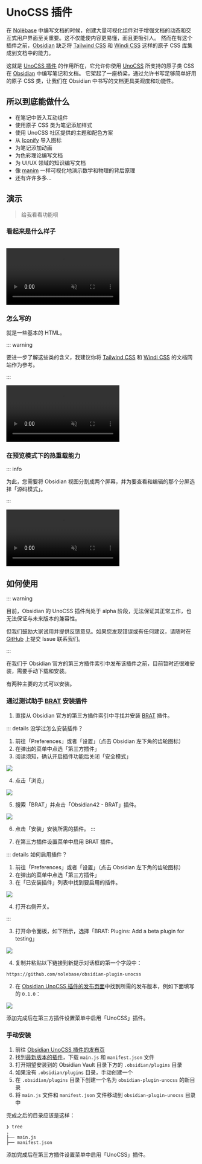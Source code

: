 # UnoCSS 插件 <Badge type="warning" text="Beta 测试" />

在 [Nólëbase](https://github.com/nolebase/nolebase) 中编写文档的时候，创建大量可视化组件对于增强文档的动态和交互式用户界面至关重要。这不仅能使内容更易懂，而且更吸引人。
然而在有这个插件之前，[Obsidian](https://obsidian.md) 缺乏将 [Tailwind CSS](https://tailwindcss.com/docs/display) 和 [Windi CSS](https://windicss.org/) 这样的原子 CSS 库集成到文档中的能力。

这就是 [UnoCSS 插件](https://github.com/nolebase/obsidian-plugin-unocss) 的作用所在，它允许你使用 [UnoCSS](https://unocss.dev/) 所支持的原子类 CSS 在 [Obsidian](https://obsidian.md/) 中编写笔记和文档。
它架起了一座桥梁，通过允许书写足够简单好用的原子 CSS 类，让我们在 Obsidian 中书写的文档更具美观度和功能性。

## 所以到底能做什么

- 在笔记中嵌入互动组件
- 使用原子 CSS 类为笔记添加样式
- 使用 UnoCSS 社区提供的主题和配色方案
- 从 [Iconify](https://icones.js.org/) 导入图标
- 为笔记添加动画
- 为色彩理论编写文档
- 为 UI/UX 领域的知识编写文档
- 像 [manim](https://github.com/ManimCommunity/manim/) 一样可视化地演示数学和物理的背后原理
- 还有许许多多...

## 演示

> 给我看看功能呗

### 看起来是什么样子

<br>

<video controls muted>
  <source src="./assets/demo-1.zh-CN.mp4" autoplay>
</video>

### 怎么写的

就是一些基本的 HTML。

::: warning

要进一步了解这些类的含义，我建议你将 [Tailwind CSS](https://tailwindcss.com/docs/display) 和 [Windi CSS](https://windicss.org/) 的文档网站作为参考。

:::

<video controls muted>
  <source src="./assets/demo-2.zh-CN.mp4" autoplay>
</video>

### 在预览模式下的热重载能力

::: info

为此，您需要将 Obsidian 视图分割成两个屏幕，并为要查看和编辑的那个分屏选择「源码模式」。

:::

<video controls muted>
  <source src="./assets/demo-3.zh-CN.mp4" autoplay>
</video>

## 如何使用

::: warning

目前，Obsidian 的 UnoCSS 插件尚处于 alpha 阶段，无法保证其正常工作，也无法保证与未来版本的兼容性。

但我们鼓励大家试用并提供反馈意见。如果您发现错误或有任何建议，请随时在 [GitHub](https://github.com/nolebase/obsidian-plugin-unocss/issues) 上提交 Issue 联系我们。

:::

在我们于 Obsidian 官方的第三方插件索引中发布该插件之前，目前暂时还很难安装，需要手动下载和安装。

有两种主要的方式可以安装。

### 通过测试助手 [BRAT](https://tfthacker.com/brat-quick-guide) 安装插件

1. 直接从 Obsidian 官方的第三方插件索引中寻找并安装 [BRAT](https://tfthacker.com/brat-quick-guide) 插件。

::: details 没学过怎么安装插件？

1. 前往「Preferences」或者「设置」（点击 Obsidian 左下角的齿轮图标）
2. 在弹出的菜单中点选「第三方插件」
3. 阅读须知，确认开启插件功能后关闭「安全模式」

![](./assets/how-to-install-screenshot-1.zh-CN.png)

4. 点击「浏览」

![](./assets/how-to-install-screenshot-2.zh-CN.png)

5. 搜索「BRAT」并点击「Obsidian42 - BRAT」插件。

![](./assets/how-to-install-screenshot-3.zh-CN.png)

6. 点击「安装」安装所需的插件。
:::

2. 在第三方插件设置菜单中启用 BRAT 插件。

::: details 如何启用插件？

1. 前往「Preferences」或者「设置」（点击 Obsidian 左下角的齿轮图标）
2. 在弹出的菜单中点选「第三方插件」
3. 在「已安装插件」列表中找到要启用的插件。

![](./assets/how-to-install-screenshot-4.zh-CN.png)

4. 打开右侧开关。

:::

3. 打开命令面板，如下所示，选择「BRAT: Plugins: Add a beta plugin for testing」

![](./assets/screenshot-1.png)

4. 复制并粘贴以下链接到新提示对话框的第一个字段中：

```txt
https://github.com/nolebase/obsidian-plugin-unocss
```

2. 在 [Obsidian UnoCSS 插件的发布页面](https://github.com/nolebase/obsidian-plugin-unocss/releases)中找到所需的发布版本，例如下面填写的 `0.1.0`：

![](./assets/screenshot-2.png)

添加完成后在第三方插件设置菜单中启用「UnoCSS」插件。

### 手动安装

1. 前往 [Obsidian UnoCSS 插件的发布页](https://github.com/nolebase/obsidian-plugin-unocss/releases)
2. 找到[最新版本的插件](https://github.com/nolebase/obsidian-plugin-unocss/releases/latest)，下载 `main.js` 和 `manifest.json` 文件
3. 打开期望安装到的 Obsidian Vault 目录下方的 `.obsidian/plugins` 目录
4. 如果没有 `.obsidian/plugins` 目录，手动创建一个
5. 在 `.obsidian/plugins` 目录下创建一个名为 `obsidian-plugin-unocss` 的新目录
6. 将 `main.js` 文件和 `manifest.json` 文件移动到 `obsidian-plugin-unocss` 目录中

完成之后的目录应该是这样：

```shell
❯ tree
.
├── main.js
├── manifest.json
```

添加完成后在第三方插件设置菜单中启用「UnoCSS」插件。
